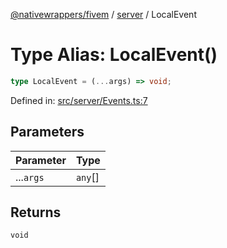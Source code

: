 [@nativewrappers/fivem](../../README.md) / [server](../README.md) / LocalEvent

# Type Alias: LocalEvent()

```ts
type LocalEvent = (...args) => void;
```

Defined in: [src/server/Events.ts:7](https://github.com/nativewrappers/nativewrappers/blob/427b5ee59afa6efb7a0db0f5ab134f700c75b61b/src/server/Events.ts#L7)

## Parameters

| Parameter | Type |
| ------ | ------ |
| ...`args` | `any`[] |

## Returns

`void`
